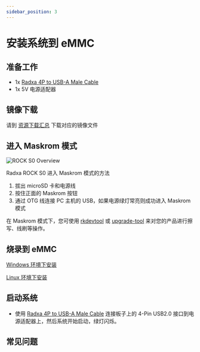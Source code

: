 ```yaml
---
sidebar_position: 3
---
```


# 安装系统到 eMMC

## 准备工作

- 1x [Radxa 4P to USB-A Male Cable](/rockpi/rocks0/getting-started/preparation#usb-otg-线材)
- 1x 5V 电源适配器

## 镜像下载

请到 [资源下载汇总](/rockpi/rocks0/getting-started/download.md) 下载对应的镜像文件

## 进入 Maskrom 模式

![ROCK S0 Overview](/img/rockpi/s0/mark_rock_pi_s0.webp)

Radxa ROCK S0 进入 Maskrom 模式的方法

1. 拔出 microSD 卡和电源线
2. 按住正面的 Maskrom 按钮
3. 通过 OTG 线连接 PC 主机的 USB，如果电源绿灯常亮则成功进入 Maskrom 模式

在 Maskrom 模式下，您可使用 [rkdevtool](../low-level-dev/rkdevtool) 或 [upgrade-tool](../low-level-dev/upgrade-tool) 来对您的产品进行擦写、线刷等操作。

## 烧录到 eMMC

[Windows 环境下安装](../low-level-dev/rkdevtool)

[Linux 环境下安装](../low-level-dev/rkdeveloptool)

## 启动系统

- 使用 [Radxa 4P to USB-A Male Cable](/rockpi/rocks0/getting-started/preparation#usb-otg-线材) 连接板子上的 4-Pin USB2.0 接口到电源适配器上，然后系统开始启动，绿灯闪烁。

## 常见问题
